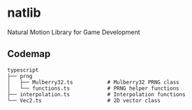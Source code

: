 # natlib

Natural Motion Library for Game Development

## Codemap

```
typescript
├── prng
│   ├── Mulberry32.ts           # Mulberry32 PRNG class
│   └── functions.ts            # PRNG helper functions
├── interpolation.ts            # Interpolation functions
└── Vec2.ts                     # 2D vector class
```
